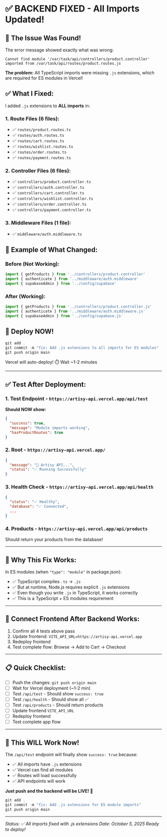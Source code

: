 # ✅ BACKEND FIXED - All Imports Updated!

## 🎯 The Issue Was Found!

The error message showed exactly what was wrong:
```
Cannot find module '/var/task/api/controllers/product.controller'
imported from /var/task/api/routes/product.routes.js
```

**The problem:** All TypeScript imports were missing `.js` extensions, which are required for ES modules in Vercel!

## ✅ What I Fixed:

I added `.js` extensions to **ALL imports** in:

### 1. Route Files (6 files):
- ✅ `routes/product.routes.ts`
- ✅ `routes/auth.routes.ts`
- ✅ `routes/cart.routes.ts`
- ✅ `routes/wishlist.routes.ts`
- ✅ `routes/order.routes.ts`
- ✅ `routes/payment.routes.ts`

### 2. Controller Files (6 files):
- ✅ `controllers/product.controller.ts`
- ✅ `controllers/auth.controller.ts`
- ✅ `controllers/cart.controller.ts`
- ✅ `controllers/wishlist.controller.ts`
- ✅ `controllers/order.controller.ts`
- ✅ `controllers/payment.controller.ts`

### 3. Middleware Files (1 file):
- ✅ `middleware/auth.middleware.ts`

## 📝 Example of What Changed:

### Before (Not Working):
```typescript
import { getProducts } from '../controllers/product.controller'
import { authenticate } from '../middleware/auth.middleware'
import { supabaseAdmin } from '../config/supabase'
```

### After (Working):
```typescript
import { getProducts } from '../controllers/product.controller.js'
import { authenticate } from '../middleware/auth.middleware.js'
import { supabaseAdmin } from '../config/supabase.js'
```

## 🚀 Deploy NOW!

```powershell
git add .
git commit -m "fix: Add .js extensions to all imports for ES modules"
git push origin main
```

Vercel will auto-deploy! ⏱️ Wait ~1-2 minutes

---

## ✅ Test After Deployment:

### 1. Test Endpoint - `https://artisy-api.vercel.app/api/test`

**Should NOW show:**
```json
{
  "success": true,
  "message": "Module imports working",
  "hasProductRoutes": true
}
```

### 2. Root - `https://artisy-api.vercel.app/`
```json
{
  "message": "🎨 Artisy API...",
  "status": "✅ Running Successfully"
}
```

### 3. Health Check - `https://artisy-api.vercel.app/api/health`
```json
{
  "status": "✅ Healthy",
  "database": "✅ Connected",
  ...
}
```

### 4. Products - `https://artisy-api.vercel.app/api/products`

Should return your products from the database!

---

## 🎯 Why This Fix Works:

In ES modules (when `"type": "module"` in package.json):
- ✅ TypeScript compiles `.ts` → `.js`
- ✅ But at runtime, Node.js requires explicit `.js` extensions
- ✅ Even though you write `.js` in TypeScript, it works correctly
- ✅ This is a TypeScript + ES modules requirement

---

## 🔗 Connect Frontend After Backend Works:

1. Confirm all 4 tests above pass
2. Update frontend: `VITE_API_URL=https://artisy-api.vercel.app`
3. Redeploy frontend
4. Test complete flow: Browse → Add to Cart → Checkout

---

## 📋 Quick Checklist:

- [ ] Push the changes: `git push origin main`
- [ ] Wait for Vercel deployment (~1-2 min)
- [ ] Test `/api/test` - Should show `success: true`
- [ ] Test `/api/health` - Should show all ✅
- [ ] Test `/api/products` - Should return products
- [ ] Update frontend `VITE_API_URL`
- [ ] Redeploy frontend
- [ ] Test complete app flow

---

## 🎉 This WILL Work Now!

The `/api/test` endpoint will finally show `success: true` because:
- ✅ All imports have `.js` extensions
- ✅ Vercel can find all modules
- ✅ Routes will load successfully
- ✅ API endpoints will work

**Just push and the backend will be LIVE! 🚀**

```powershell
git add .
git commit -m "fix: Add .js extensions for ES module imports"
git push origin main
```

---

*Status: ✅ All imports fixed with .js extensions*
*Date: October 5, 2025*
*Ready to deploy!*
